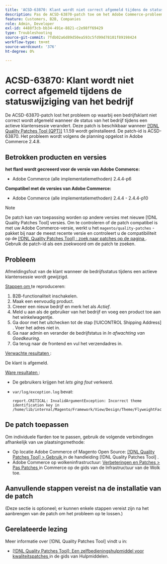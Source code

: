 ```yaml
---
title: 'ACSD-63870: Klant wordt niet correct afgemeld tijdens de statuswijziging van het bedrijf'
description: Pas de ACSD-63870-patch toe om het Adobe Commerce-probleem op te lossen waarbij een bedrijfsklant niet correct wordt afgemeld wanneer de status van het bedrijf tijdens een actieve klantensessie verandert.
feature: Customers, B2B, Companies
role: Admin, Developer
exl-id: 4488f3cb-bb34-491e-8821-c2e98ff69429
type: Troubleshooting
source-git-commit: 7fdb02a6d89d50ea593c5fd99d78101f89198424
workflow-type: tm+mt
source-wordcount: '376'
ht-degree: 0%

---
```


# ACSD-63870: Klant wordt niet correct afgemeld tijdens de statuswijziging van het bedrijf

De ACSD-63870-patch lost het probleem op waarbij een bedrijfsklant niet correct wordt afgemeld wanneer de status van het bedrijf tijdens een actieve klantensessie verandert. Deze patch is beschikbaar wanneer [[!DNL Quality Patches Tool (QPT)]](/help/tools/quality-patches-tool/quality-patches-tool-to-self-serve-quality-patches.md) 1.1.59 wordt geïnstalleerd. De patch-id is ACSD-63870. Het probleem wordt volgens de planning opgelost in Adobe Commerce 2.4.8.

## Betrokken producten en versies

**het flard wordt gecreeerd voor de versie van Adobe Commerce:**

* Adobe Commerce (alle implementatiemethoden) 2.4.4-p6

**Compatibel met de versies van Adobe Commerce:**

* Adobe Commerce (alle implementatiemethoden) 2.4.4 - 2.4.4-p10

>[!NOTE]
>
>De patch kan van toepassing worden op andere versies met nieuwe [!DNL Quality Patches Tool] versies. Om te controleren of de patch compatibel is met uw Adobe Commerce-versie, werkt u het `magento/quality-patches` -pakket bij naar de meest recente versie en controleert u de compatibiliteit op de [[!DNL Quality Patches Tool] : zoek naar patches op de pagina ](https://experienceleague.adobe.com/tools/commerce-quality-patches/index.html?lang=nl-NL) . Gebruik de patch-id als een zoekwoord om de patch te zoeken.

## Probleem

Afmeldingsfout van de klant wanneer de bedrijfsstatus tijdens een actieve klantensessie wordt gewijzigd.

<u> Stappen om </u> te reproduceren:

1. B2B-functionaliteit inschakelen.
1. Maak een eenvoudig product.
1. Creeer een nieuw bedrijf en merk het als *Actief*.
1. Meld u aan als de gebruiker van het bedrijf en voeg een product toe aan het winkelwagentje.
1. Ga door met het uitchecken tot de stap [!UICONTROL Shipping Address] . Voer het adres niet in.
1. Ga naar admin en verander de bedrijfstatus in *In afwachting van Goedkeuring*.
1. Ga terug naar de frontend en vul het verzendadres in.

<u> Verwachte resultaten </u>:

De klant is afgemeld.

<u> Ware resultaten </u>:

* De gebruikers krijgen het *Iets ging fout* verkeerd.
* `var/log/exception.log` bevat:

  ```
  report.CRITICAL: InvalidArgumentException: Incorrect theme identification key in /home/lib/internal/Magento/Framework/View/Design/Theme/FlyweightFactory.php:60
  ```


## De patch toepassen

Om individuele flarden toe te passen, gebruik de volgende verbindingen afhankelijk van uw plaatsingsmethode:

* Op locatie Adobe Commerce of Magento Open Source: [[!DNL Quality Patches Tool] > Gebruik ](/help/tools/quality-patches-tool/usage.md) in de handleiding [!DNL Quality Patches Tool] .
* Adobe Commerce op wolkeninfrastructuur: [ Verbeteringen en Patches > Pas Patches ](https://experienceleague.adobe.com/docs/commerce-cloud-service/user-guide/develop/upgrade/apply-patches.html?lang=nl-NL) in Commerce op de gids van de Infrastructuur van de Wolk toe.

## Aanvullende stappen vereist na de installatie van de patch

(Deze sectie is optioneel; er kunnen enkele stappen vereist zijn na het aanbrengen van de patch om het probleem op te lossen.) 

## Gerelateerde lezing

Meer informatie over [!DNL Quality Patches Tool] vindt u in:

* [[!DNL Quality Patches Tool]: Een zelfbedieningshulpmiddel voor kwaliteitspatches ](/help/tools/quality-patches-tool/quality-patches-tool-to-self-serve-quality-patches.md) in de gids van Hulpmiddelen.
